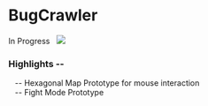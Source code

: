 # BugCrawler

In Progress &nbsp; ![](https://geps.dev/progress/25?dangerColor=800000&warningColor=ff9900&successColor=006600)


### Highlights --
&nbsp;&nbsp; -- Hexagonal Map Prototype for mouse interaction <br>
&nbsp;&nbsp; -- Fight Mode Prototype <br>
